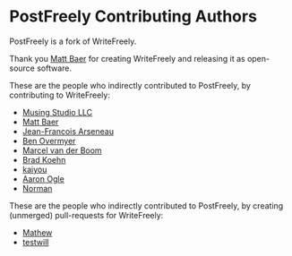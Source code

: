 # PostFreely Contributing Authors

PostFreely is a fork of WriteFreely.

Thank you [Matt Baer](https://github.com/thebaer) for creating WriteFreely and releasing it as open-source software.

These are the people who indirectly contributed to PostFreely, by contributing to WriteFreely:

* [Musing Studio LLC](https://musing.studio)
* [Matt Baer](https://github.com/thebaer)
* [Jean-Francois Arseneau](https://github.com/TheJF)
* [Ben Overmyer](https://github.com/BenOvermyer)
* [Marcel van der Boom](https://github.com/mrvdb)
* [Brad Koehn](https://github.com/koehn)
* [kaiyou](https://github.com/kaiyou)
* [Aaron Ogle](https://github.com/geekgonecrazy)
* [Norman](https://github.com/nkoehring)

These are the people who indirectly contributed to PostFreely, by creating (unmerged) pull-requests for WriteFreely:

* [Mathew](https://github.com/lpar)
* [testwill](https://github.com/testwill)

